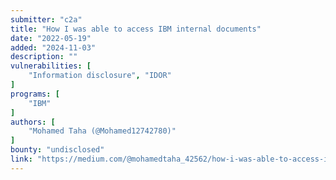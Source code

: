 ```yaml
---
submitter: "c2a"
title: "How I was able to access IBM internal documents"
date: "2022-05-19"
added: "2024-11-03"
description: ""
vulnerabilities: [
    "Information disclosure", "IDOR"
]
programs: [
    "IBM"
]
authors: [
    "Mohamed Taha (@Mohamed12742780)"
]
bounty: "undisclosed"
link: "https://medium.com/@mohamedtaha_42562/how-i-was-able-to-access-ibm-internal-documents-a33858387d30"
---
```




